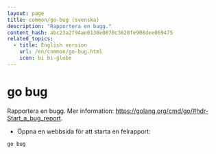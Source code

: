 ```yaml
---
layout: page
title: common/go-bug (svenska)
description: "Rapportera en bugg."
content_hash: abc23a2f94ae0130e0870c3620fe908dee069475
related_topics:
  - title: English version
    url: /en/common/go-bug.html
    icon: bi bi-globe
---
```

# go bug

Rapportera en bugg.
Mer information: <https://golang.org/cmd/go/#hdr-Start_a_bug_report>.

- Öppna en webbsida för att starta en felrapport:

`go bug`
